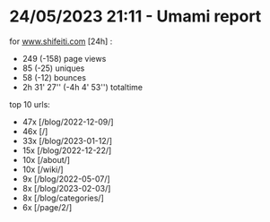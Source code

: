 # 24/05/2023 21:11 - Umami report
for www.shifeiti.com [24h] :

 - 249 (-158) page views
 - 85 (-25) uniques
 - 58 (-12) bounces
 - 2h 31' 27'' (-4h 4' 53'') totaltime


top 10 urls:
 - 47x [/blog/2022-12-09/]
 - 46x [/]
 - 33x [/blog/2023-01-12/]
 - 15x [/blog/2022-12-22/]
 - 10x [/about/]
 - 10x [/wiki/]
 - 9x [/blog/2022-05-07/]
 - 8x [/blog/2023-02-03/]
 - 8x [/blog/categories/]
 - 6x [/page/2/]


